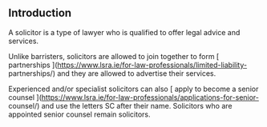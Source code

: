 ##  Introduction

A solicitor is a type of lawyer who is qualified to offer legal advice and
services.

Unlike barristers, solicitors are allowed to join together to form [
partnerships ](https://www.lsra.ie/for-law-professionals/limited-liability-
partnerships/) and they are allowed to advertise their services.

Experienced and/or specialist solicitors can also [ apply to become a senior
counsel ](https://www.lsra.ie/for-law-professionals/applications-for-senior-
counsel/) and use the letters SC after their name. Solicitors who are
appointed senior counsel remain solicitors.

